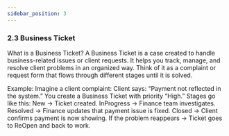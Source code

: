```yaml
---
sidebar_position: 3
---
```


### 2.3 Business Ticket

What is a Business Ticket?
A Business Ticket is a case created to handle business-related issues or client requests.
It helps you track, manage, and resolve client problems in an organized way.
Think of it as a complaint or request form that flows through different stages until it is solved.

Example:
Imagine a client complaint:
Client says: “Payment not reflected in the system.”
You create a Business Ticket with priority “High.”
Stages go like this:
New → Ticket created.
InProgress → Finance team investigates.
Resolved → Finance updates that payment issue is fixed.
Closed → Client confirms payment is now showing.
If the problem reappears → Ticket goes to ReOpen and back to work.